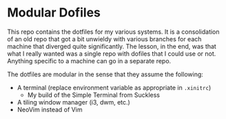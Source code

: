 # Modular Dofiles

This repo contains the dotfiles for my various systems. It is a consolidation of an old repo that got a bit unwieldy with various branches for each machine that diverged quite significantly. The lesson, in the end, was that what I really wanted was a single repo with dofiles that I could use or not. Anything specific to a machine can go in a separate repo.

The dotfiles are modular in the sense that they assume the following:
* A terminal (replace environment variable as appropriate in `.xinitrc`)
    * My build of the Simple Terminal from Suckless
* A tiling window manager (i3, dwm, etc.)
* NeoVim instead of Vim

##
